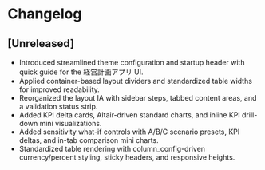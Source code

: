# Changelog

## [Unreleased]
- Introduced streamlined theme configuration and startup header with quick guide for the 経営計画アプリ UI.
- Applied container-based layout dividers and standardized table widths for improved readability.
- Reorganized the layout IA with sidebar steps, tabbed content areas, and a validation status strip.
- Added KPI delta cards, Altair-driven standard charts, and inline KPI drill-down mini visualizations.
- Added sensitivity what-if controls with A/B/C scenario presets, KPI deltas, and in-tab comparison mini charts.
- Standardized table rendering with column_config-driven currency/percent styling, sticky headers, and responsive heights.
